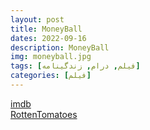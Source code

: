 ```yaml
---
layout: post
title: MoneyBall
dates: 2022-09-16
description: MoneyBall
img: moneyball.jpg
tags: [فیلم, درام, زندگینامه]
categories: [فیلم]
---
```


[imdb](https://www.imdb.com/title/tt1210166/)  
[RottenTomatoes](https://www.rottentomatoes.com/m/moneyball)
